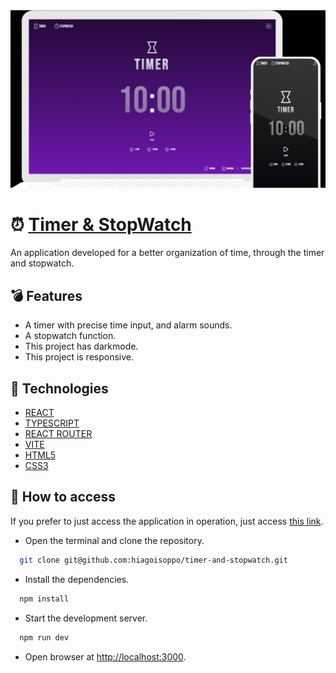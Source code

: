 <img src="/public/Preview.png" alt="Application Preview" />

# ⏰ [Timer & StopWatch](https://timer.hiagoisoppo.vercel.app)

An application developed for a better organization of time, through the timer and stopwatch.

## :bomb: Features

- A timer with precise time input, and alarm sounds.
- A stopwatch function.
- This project has darkmode.
- This project is responsive.

## :file_folder: Technologies

- [REACT](https://react.dev/)
- [TYPESCRIPT](https://www.typescriptlang.org/)
- [REACT ROUTER](https://reactrouter.com/en/main)
- [VITE](https://vitejs.dev/)
- [HTML5](https://developer.mozilla.org/en-US/docs/Web/HTML)
- [CSS3](https://developer.mozilla.org/en-US/docs/Web/CSS)

## :closed_book: How to access
  If you prefer to just access the application in operation, just access [this link](https://timer.hiagoisoppo.vercel.app).
  - Open the terminal and clone the repository.
  ```bash
    git clone git@github.com:hiagoisoppo/timer-and-stopwatch.git
  ```
  - Install the dependencies.
  ```bash
    npm install
  ```
  - Start the development server.
  ```bash
    npm run dev
  ```
  - Open browser at [http://localhost:3000](http://localhost:3000).
